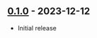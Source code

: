 ## [0.1.0](https://github.com/akiomik/scenic-cascade/releases/tag/v0.1.0) - 2023-12-12

- Initial release
